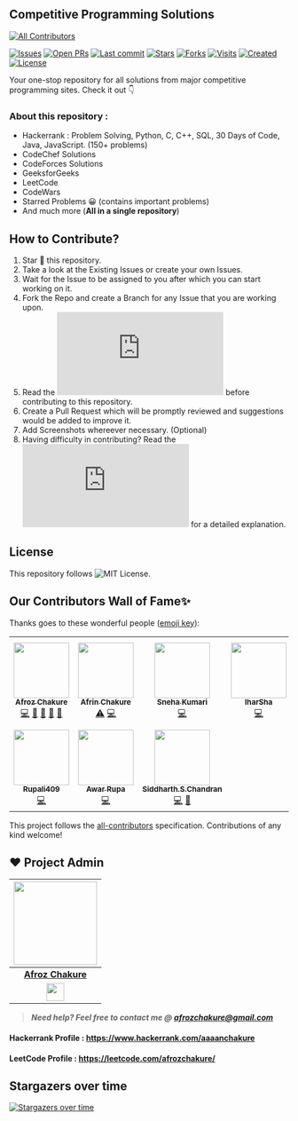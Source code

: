 ## Competitive Programming Solutions

<!-- ALL-CONTRIBUTORS-BADGE:START - Do not remove or modify this section -->

[![All Contributors](https://img.shields.io/badge/all_contributors-10-orange.svg?style=flat-square)](#contributors-)

<!-- ALL-CONTRIBUTORS-BADGE:END -->

[![Issues](https://img.shields.io/github/issues/afrozchakure/Competitive-Programming-Solutions)](https://github.com/afrozchakure/Competitive-Programming-Solutions/issues) [![Open PRs](https://img.shields.io/github/issues-pr-raw/afrozchakure/Competitive-Programming-Solutions)](https://github.com/afrozchakure/Competitive-Programming-Solutions/pulls) [![Last commit](https://badges.pufler.dev/updated/afrozchakure/Competitive-Programming-Solutions?color=red)](https://badges.pufler.dev) [![Stars](https://img.shields.io/github/stars/afrozchakure/Competitive-Programming-Solutions?color=green)](https://github.com/afrozchakure/Competitive-Programming-Solutions/stargazers) [![Forks](https://img.shields.io/github/forks/afrozchakure/Competitive-Programming-Solutions?color=orange)](https://github.com/afrozchakure/Competitive-Programming-Solutions/network/members) [![Visits](https://badges.pufler.dev/visits/afrozchakure/Competitive-Programming-Solutions?color=blueviolet)](https://badges.pufler.dev) [![Created](https://badges.pufler.dev/created/afrozchakure/Competitive-Programming-Solutions?color=yellowgreen)](https://badges.pufler.dev) [![License](https://img.shields.io/github/license/afrozchakure/Competitive-Programming-Solutions?color=blue)](https://github.com/afrozchakure/Competitive-Programming-Solutions/blob/master/LICENSE)

Your one-stop repository for all solutions from major competitive programming sites. Check it out :point_down:

### **About this repository :**

- Hackerrank : Problem Solving, Python, C, C++, SQL, 30 Days of Code, Java, JavaScript. (150+ problems)
- CodeChef Solutions
- CodeForces Solutions
- GeeksforGeeks
- LeetCode
- CodeWars
- Starred Problems 😀 (contains important problems)
- And much more (**All in a single repository**)

## How to Contribute?

1. Star 🌟 this repository.
2. Take a look at the Existing Issues or create your own Issues.
3. Wait for the Issue to be assigned to you after which you can start working on it.
4. Fork the Repo and create a Branch for any Issue that you are working upon.
5. Read the ![Code of Conduct](https://github.com/afrozchakure/Competitive-Programming-Solutions/blob/master/CONTRIBUTING.md) before contributing to this repository.
6. Create a Pull Request which will be promptly reviewed and suggestions would be added to improve it.
7. Add Screenshots whereever necessary. (Optional)
8. Having difficulty in contributing? Read the ![Contribution Guide](https://github.com/afrozchakure/Competitive-Programming-Solutions/blob/master/CONTRIBUTING.md) for a detailed explanation.

## License

This repository follows ![MIT License](https://github.com/afrozchakure/Competitive-Programming-Solutions/blob/master/LICENSE).

## Our Contributors Wall of Fame✨

Thanks goes to these wonderful people ([emoji key](https://allcontributors.org/docs/en/emoji-key)):

<!-- ALL-CONTRIBUTORS-LIST:START - Do not remove or modify this section -->
<!-- prettier-ignore-start -->
<!-- markdownlint-disable -->
<table>
  <tr>
    <td align="center"><a href="http://linkedin.com/in/afrozchakure"><img src="https://avatars3.githubusercontent.com/u/40469121?v=4" width="100px;" alt=""/><br /><sub><b>Afroz Chakure</b></sub></a><br /><a href="https://github.com/afrozchakure/Competitive-Programming-Solutions/commits?author=afrozchakure" title="Code">💻</a> <a href="#projectManagement-afrozchakure" title="Project Management">📆</a> <a href="#question-afrozchakure" title="Answering Questions">💬</a> <a href="#ideas-afrozchakure" title="Ideas, Planning, & Feedback">🤔</a> <a href="https://github.com/afrozchakure/Competitive-Programming-Solutions/pulls?q=is%3Apr+reviewed-by%3Aafrozchakure" title="Reviewed Pull Requests">👀</a></td>
    <td align="center"><a href="https://github.com/afrinc"><img src="https://avatars2.githubusercontent.com/u/11709991?v=4" width="100px;" alt=""/><br /><sub><b>Afrin Chakure</b></sub></a><br /><a href="https://github.com/afrozchakure/Competitive-Programming-Solutions/commits?author=afrinc" title="Tests">⚠️</a> <a href="https://github.com/afrozchakure/Competitive-Programming-Solutions/commits?author=afrinc" title="Code">💻</a></td>
    <td align="center"><a href="https://snehajgecport.000webhostapp.com/"><img src="https://avatars2.githubusercontent.com/u/69042882?v=4" width="100px;" alt=""/><br /><sub><b>Sneha Kumari</b></sub></a><br /><a href="https://github.com/afrozchakure/Competitive-Programming-Solutions/commits?author=Snehakri022" title="Code">💻</a></td>
    <td align="center"><a href="https://github.com/IharSha"><img src="https://avatars2.githubusercontent.com/u/12090123?v=4" width="100px;" alt=""/><br /><sub><b>IharSha</b></sub></a><br /><a href="https://github.com/afrozchakure/Competitive-Programming-Solutions/commits?author=IharSha" title="Code">💻</a></td>
    <td align="center"><a href="https://github.com/ishabes"><img src="https://avatars1.githubusercontent.com/u/59055661?v=4" width="100px;" alt=""/><br /><sub><b>Shabes</b></sub></a><br /><a href="https://github.com/afrozchakure/Competitive-Programming-Solutions/commits?author=ishabes" title="Code">💻</a></td>
    <td align="center"><a href="http://anilkaundal.github.io/portfolio/?"><img src="https://avatars2.githubusercontent.com/u/60393858?v=4" width="100px;" alt=""/><br /><sub><b>Anil Kaundal</b></sub></a><br /><a href="https://github.com/afrozchakure/Competitive-Programming-Solutions/commits?author=anilkaundal" title="Code">💻</a> <a href="https://github.com/afrozchakure/Competitive-Programming-Solutions/commits?author=anilkaundal" title="Documentation">📖</a></td>
    <td align="center"><a href="https://github.com/soham4abc"><img src="https://avatars3.githubusercontent.com/u/63705023?v=4" width="100px;" alt=""/><br /><sub><b>Soham Banerjee</b></sub></a><br /><a href="https://github.com/afrozchakure/Competitive-Programming-Solutions/commits?author=soham4abc" title="Code">💻</a></td>
  </tr>
  <tr>
    <td align="center"><a href="https://github.com/Rupali409"><img src="https://avatars3.githubusercontent.com/u/54534133?v=4" width="100px;" alt=""/><br /><sub><b>Rupali409</b></sub></a><br /><a href="https://github.com/afrozchakure/Competitive-Programming-Solutions/commits?author=Rupali409" title="Code">💻</a></td>
    <td align="center"><a href="https://github.com/awarrupa8"><img src="https://avatars2.githubusercontent.com/u/48853554?v=4" width="100px;" alt=""/><br /><sub><b>Awar Rupa</b></sub></a><br /><a href="https://github.com/afrozchakure/Competitive-Programming-Solutions/commits?author=awarrupa8" title="Code">💻</a></td>
    <td align="center"><a href="https://diligentcoder.herokuapp.com/#"><img src="https://avatars2.githubusercontent.com/u/64896383?v=4" width="100px;" alt=""/><br /><sub><b>Siddharth.S.Chandran</b></sub></a><br /><a href="https://github.com/afrozchakure/Competitive-Programming-Solutions/commits?author=DiligentCoder-20022001" title="Code">💻</a> <a href="#ideas-DiligentCoder-20022001" title="Ideas, Planning, & Feedback">🤔</a></td>
  </tr>
</table>

<!-- markdownlint-enable -->
<!-- prettier-ignore-end -->

<!-- ALL-CONTRIBUTORS-LIST:END -->

This project follows the [all-contributors](https://github.com/all-contributors/all-contributors) specification. Contributions of any kind welcome!

## ❤️ Project Admin

| <a href="https://github.com/afrozchakure"><img src="https://avatars3.githubusercontent.com/u/40469121?s=400&u=2a837a16e7ab8df7d52bfc6af47bd55becfad6bc&v=4" width=150px height=150px /></a> |
| :-: |
| **[Afroz Chakure](https://www.linkedin.com/in/afrozchakure)** |
| <a href="https://www.linkedin.com/in/afrozchakure/"><img src="https://mpng.subpng.com/20180324/vhe/kisspng-linkedin-computer-icons-logo-social-networking-ser-facebook-5ab6ebfe5f5397.2333748215219374063905.jpg" width="32px" height="32px"></a> |

> **_Need help? Feel free to contact me @ [afrozchakure@gmail.com](mailto:afrozchakure@gmail.com?Subject=Competitive-Programming-Solutions-Repo)_**

#### **Hackerrank Profile** : https://www.hackerrank.com/aaaanchakure

#### **LeetCode Profile** : https://leetcode.com/afrozchakure/

## Stargazers over time

[![Stargazers over time](https://starchart.cc/afrozchakure/Competitive-Programming-Solutions.svg)](https://starchart.cc/afrozchakure/Competitive-Programming-Solutions)
